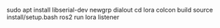 sudo apt install libserial-dev
newgrp dialout
cd lora
colcon build
source install/setup.bash
ros2 run lora listener


